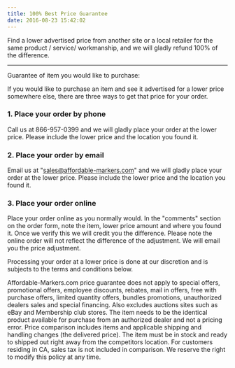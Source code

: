```yaml
---
title: 100% Best Price Guarantee
date: 2016-08-23 15:42:02
---
```

Find a lower advertised price from another site or a local retailer for the same product / service/ workmanship, and we will gladly refund 100% of the difference.

---
Guarantee of item you would like to purchase:

If you would like to purchase an item and see it advertised for a lower price somewhere else, there are three ways to get that price for your order.

### 1. Place your order by phone ###
Call us at 866-957-0399 and we will gladly place your order at the lower price. Please include the lower price and the location you found it.

### 2. Place your order by email ###
Email us at "sales@affordable-markers.com" and we will gladly place your order at the lower price. Please include the lower price and the location you found it.

### 3. Place your order online ###
Place your order online as you normally would. In the "comments" section on the order form, note the item, lower price amount and where you found it. Once we verify this we will credit you the difference. Please note the online order will not reflect the difference of the adjustment. We will email you the price adjustment.

Processing your order at a lower price is done at our discretion and is subjects to the terms and conditions below.

Affordable-Markers.com price guarantee does not apply to special offers, promotional offers, employee discounts, rebates, mail in offers, free with purchase offers, limited quantity offers, bundles promotions, unauthorized dealers sales and special financing. Also excludes auctions sites such as eBay and Membership club stores. The item needs to be the identical product available for purchase from an authorized dealer and not a pricing error. Price comparison includes items and applicable shipping and handling changes (the delivered price). The item must be in stock and ready to shipped out right away from the competitors location. For customers residing in CA, sales tax is not included in comparison. We reserve the right to modify this policy at any time.
